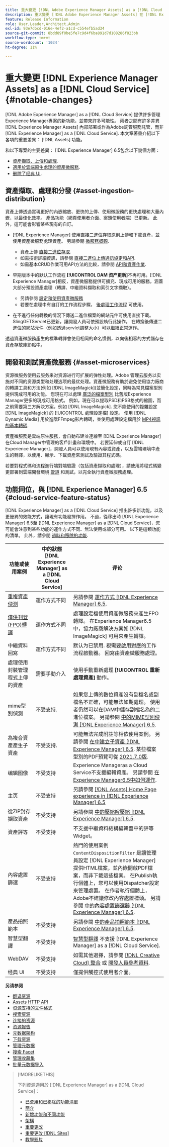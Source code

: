```yaml
---
title: 重大變更 [!DNL Adobe Experience Manager Assets] as a [!DNL Cloud Service]
description: 重大變更 [!DNL Adobe Experience Manager Assets] 在 [!DNL Experience Manager] as a [!DNL Cloud Service] 與 [!DNL Adobe Experience Manager] 6.5.
feature: Release Information
role: User,Leader,Architect,Admin
exl-id: 93e7dbcd-016e-4ef2-a1cd-c554efb5ad34
source-git-commit: 8bdd89f0be5fe7c9d4f6ba891d7d108286f823bb
workflow-type: tm+mt
source-wordcount: '1034'
ht-degree: 11%

---
```


# 重大變更 [!DNL Experience Manager Assets] as a [!DNL Cloud Service] {#notable-changes}

[!DNL Adobe Experience Manager] as a [!DNL Cloud Service] 提供許多管理Experience Manager專案的新功能，並帶來許多可能性。 兩者之間有許多差異 [!DNL Experience Manager Assets] 內部部署或作為Adobe託管服務託管，而非 [!DNL Experience Manager] as a [!DNL Cloud Service]. 本文章著重介紹以下各項的重要差異： [!DNL Assets] 功能。

和以下專案的主要差異： [!DNL Experience Manager] 6.5包含以下幾個方面：

* [資產擷取、上傳和處理](#asset-ingestion).
* [適用於雲端原生處理的資產微服務](#asset-microservices).
* [删除了经典 UI](#classic-ui).

## 資產擷取、處理和分發 {#asset-ingestion-distribution}

資產上傳透過實現更好的內嵌縮放、更快的上傳、使用微服務的更快處理和大量內嵌，以最佳化效率。 產品功能（網頁使用者介面、案頭使用者端）已更新。 此外，這可能會影響某些現有的自訂。

* [!DNL Experience Manager] 使用直接二進位存取原則上傳和下載資產，並使用資產微服務處理資產。 另請參閱 [微服務概觀](/help/assets/asset-microservices-overview.md).
   * 資產上傳 [直接二進位存取](/help/assets/asset-microservices-overview.md#asset-upload-with-direct-binary-access).
   * 如需技術詳細資訊，請參閱 [直接二進位上傳通訊協定和API](/help/assets/developer-reference-material-apis.md#upload-binary).
   * 如需基本CRUD作業可用API方法的比較，請參閱 [API和資產作業](/help/assets/developer-reference-material-apis.md#use-cases-and-apis).
*  早期版本中的默认工作流程 **[!UICONTROL DAM 资产更新]**&#x200B;不再可用。[!DNL Experience Manager]相反，資產微服務提供可擴充、現成可用的服務，涵蓋大部分預設資產處理（轉譯、中繼資料擷取和索引文字擷取）。
   * 另請參閱 [設定和使用資產微服務](/help/assets/asset-microservices-configure-and-use.md)
   * 若要在處理中有自訂的工作流程步驟， [後處理工作流程](/help/assets/asset-microservices-configure-and-use.md#post-processing-workflows) 可使用。

* 在不進行任何轉換的情況下傳送二進位檔案的網站元件可使用直接下載。 SlingGETServlet已更新，讓開發人員可依預設執行此操作。 在轉換後傳送二進位的網站元件（例如透過servlet調整大小）可以繼續正常運作。

透過資產微服務產生的標準轉譯會使用相同的命名慣例，以向後相容的方式儲存在資產存放庫節點中。

## 開發和測試資產微服務 {#asset-microservices}

资源微服务使用云服务来对资源进行可扩展的弹性处理。Adobe 管理云服务以实施对不同的资源类型和处理选项的最优处理。資產微服務有助於避免使用協力廠商的轉譯工具和方法(例如 [!DNL ImageMagick])並簡化設定，同時為常見檔案型別提供現成可用的功能。 您現在可以處理 [廣泛的檔案型別](/help/assets/file-format-support.md) 比舊版Experience Manager更多的現成可用格式。 例如，現在可以提取PSD和PSB格式的縮圖，而之前需要第三方解決方案，例如 [!DNL ImageMagick]. 您不能使用的複雜設定 [!DNL ImageMagick] 的 [!UICONTROL 處理設定檔] 設定。 使用 [!DNL Dynamic Media] 用於進階FFmpeg影片轉碼，並使用處理設定檔用於 [MP4視訊的基本轉碼](/help/assets/manage-video-assets.md#transcode-video).

資產微服務是雲端原生服務，會自動布建並連線至 [!DNL Experience Manager] 在Cloud Manager中管理的客戶計畫和環境中。 若要延伸或自訂 [!DNL Experience Manager]，開發人員可以使用現有內容或資產，以及雲端環境中產生的轉譯，以使用、顯示、下載資產來測試及驗證其程式碼。

若要對程式碼和流程進行端對端驗證（包括資產擷取和處理），請使用將程式碼變更部署到雲端開發環境 [管道](/help/implementing/cloud-manager/configuring-pipelines/introduction-ci-cd-pipelines.md) 和測試，以完全執行資產微服務處理。

## 功能同位，與 [!DNL Experience Manager] 6.5 {#cloud-service-feature-status}

[!DNL Experience Manager] as a [!DNL Cloud Service] 推出許多新功能，以及更優異的效能方式，讓現有功能發揮作用。 不過，從移出時 [!DNL Experience Manager] 6.5至 [!DNL Experience Manager] as a [!DNL Cloud Service]，您可能會注意到某些功能的運作方式不同、無法使用或部分可用。 以下是這類功能的清單。 此外，請參閱 [過時和移除的功能](/help/release-notes/deprecated-removed-features.md).

| 功能或使用案例 | 中的狀態 [!DNL Experience Manager] as a [!DNL Cloud Service] | 评论 |
|-----|-----|-----|
| [重複資產偵測](/help/assets/manage-digital-assets.md#detect-duplicate-assets) | 運作方式不同 | 另請參閱 [運作方式 [!DNL Experience Manager] 6.5](https://experienceleague.adobe.com/docs/experience-manager-65/assets/managing/duplicate-detection.html). |
| [僅供刊登(FPO)轉譯](/help/assets/configure-fpo-renditions.md) | 運作方式不同 | 處理設定檔使用資產微服務來產生FPO轉譯。 在Experience Manager6.5中，協力廠商解決方案如 [!DNL ImageMagick] 可用來產生轉譯。 |
| 中繼資料回寫 | 運作方式不同 | 默认为已禁用. 視需要啟用對應的工作流程啟動器。 回寫由資產微服務處理。 |
| 處理使用封裝管理程式上傳的資產 | 需要手動介入 | 使用手動重新處理 **[!UICONTROL 重新處理資產]** 動作。 |
| mime型別偵測 | 不受支持. | 如果您上傳的數位資產沒有副檔名或副檔名不正確，可能無法如期處理。 使用者仍然可以在DAM中儲存副檔名為的二進位檔案。 另請參閱 [中的MIME型別偵測 [!DNL Experience Manager] 6.5](https://experienceleague.adobe.com/docs/experience-manager-65/assets/administer/detect-asset-mime-type-with-tika.html). |
| 為複合資產產生子資產 | 不受支持. | 可能無法完成附註等相依使用案例。 另請參閱 [在中建立子資產 [!DNL Experience Manager] 6.5](https://experienceleague.adobe.com/docs/experience-manager-65/assets/managing/managing-linked-subassets.html#generate-subassets). 某些檔案型別的PDF預覽可從 [2021.7.0版](/help/release-notes/release-notes-cloud/release-notes-current.md). |
| 编辑图像 | 不受支持 | Experience Manageras a Cloud Service不支援編輯資產。 另請參閱 [在Experience Manager6.5中如何運作](https://experienceleague.adobe.com/docs/experience-manager-65/assets/managing/manage-assets.html#editing-images). |
| 主页 | 不受支持 | 另請參閱 [[!DNL Assets] Home Page experience in [!DNL Experience Manager] 6.5](https://experienceleague.adobe.com/docs/experience-manager-65/assets/using/assets-home-page.html) |
| 從ZIP封存擷取資產 | 不受支持 | 另請參閱 [中的壓縮解壓縮 [!DNL Experience Manager] 6.5](https://experienceleague.adobe.com/docs/experience-manager-65/assets/managing/manage-assets.html#extractzip). |
| 資產評等 | 不受支持 | 不支援中繼資料結構編輯器中的評等Widget。 |
| 內容處置篩選 | 不受支持 | 熱門的使用案例 `ContentDispositionFilter` 是讓管理員設定 [!DNL Experience Manager] 提供HTML檔案，並內嵌開啟PDF檔案，而非下載這些檔案。 在Publish執行個體上，您可以使用Dispatcher設定來管理處置。 在作者執行個體上，Adobe不建議修改內容處置標頭。 另請參閱 [中的內容處置篩選器 [!DNL Experience Manager] 6.5](https://experienceleague.adobe.com/docs/experience-manager-65/administering/security/content-disposition-filter.html). |
| 產品拍照範本 | 不受支持 | 另請參閱 [中的產品拍照範本 [!DNL Experience Manager] 6.5](https://experienceleague.adobe.com/docs/experience-manager-65/authoring/projects/managing-product-information.html). |
| 智慧型翻譯 | 不受支持 | [智慧型翻譯](https://experienceleague.adobe.com/docs/experience-manager-learn/assets/translation/smart-translation-search-feature-video-use.html) 不支援 [!DNL Experience Manager] as a [!DNL Cloud Service]. |
| WebDAV | 不受支持 | 如需其他選擇，請參閱 [[!DNL Creative Cloud] 整合](/help/assets/aem-cc-integration-best-practices.md) 或 [開發人員參考資料](/help/assets/developer-reference-material-apis.md). |
| 经典 UI | 不受支持 | 僅提供觸控式使用者介面。 |

**另请参阅**

* [翻译资源](translate-assets.md)
* [Assets HTTP API](mac-api-assets.md)
* [资源支持的文件格式](file-format-support.md)
* [搜索资源](search-assets.md)
* [连接的资源](use-assets-across-connected-assets-instances.md)
* [资源报告](asset-reports.md)
* [元数据架构](metadata-schemas.md)
* [下载资源](download-assets-from-aem.md)
* [管理元数据](manage-metadata.md)
* [搜索 Facet](search-facets.md)
* [管理收藏集](manage-collections.md)
* [批量元数据导入](metadata-import-export.md)

>[!MORELIKETHIS]
>
>下列資源適用於 [!DNL Experience Manager] as a [!DNL Cloud Service]：
>
>* [已棄用和已移除的功能清單](/help/release-notes/deprecated-removed-features.md)
>* [簡介](/help/overview/introduction.md)
>* [新增功能和不同功能](/help/overview/what-is-new-and-different.md)
>* [架構](/help/overview/architecture.md)
>* [重要更改](/help/release-notes/aem-cloud-changes.md)
>* [重要更改 [!DNL Sites]](/help/sites-cloud/sites-cloud-changes.md)
>* [教學影片](https://experienceleague.adobe.com/docs/experience-manager-learn/cloud-service/overview.html?lang=zh-Hans)

